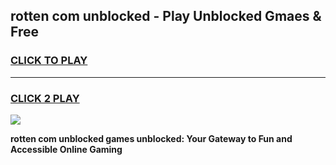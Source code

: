 
## rotten com unblocked - Play Unblocked Gmaes & Free
<h3>
<a href="https://news.freeplayer.one?title=rotten_com_unblocked&ref=23F">CLICK TO PLAY</a></h3>
<hr>

<h3>
<a href="https://news.freeplayer.one?title=rotten_com_unblocked&ref=23F">CLICK 2 PLAY</a>
  
</h3>

<a href="https://news.freeplayer.one?title=rotten_com_unblocked&ref=23F/"><img src="https://clearcache.store/games.png"></a>


**rotten com unblocked games unblocked: Your Gateway to Fun and Accessible Online Gaming**
